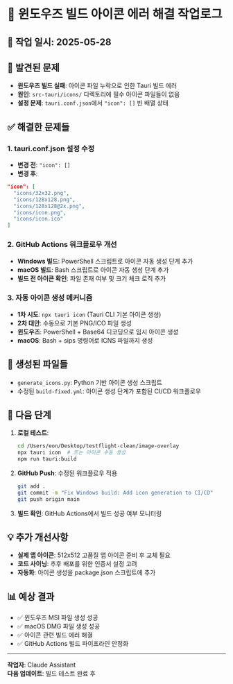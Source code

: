 # 🔧 윈도우즈 빌드 아이콘 에러 해결 작업로그

## 📅 작업 일시: 2025-05-28

## 🚨 발견된 문제
- **윈도우즈 빌드 실패**: 아이콘 파일 누락으로 인한 Tauri 빌드 에러
- **원인**: `src-tauri/icons/` 디렉토리에 필수 아이콘 파일들이 없음
- **설정 문제**: `tauri.conf.json`에서 `"icon": []` 빈 배열 상태

## ✅ 해결한 문제들

### 1. tauri.conf.json 설정 수정
- **변경 전**: `"icon": []`
- **변경 후**: 
```json
"icon": [
  "icons/32x32.png",
  "icons/128x128.png", 
  "icons/128x128@2x.png",
  "icons/icon.png",
  "icons/icon.ico"
]
```

### 2. GitHub Actions 워크플로우 개선
- **Windows 빌드**: PowerShell 스크립트로 아이콘 자동 생성 단계 추가
- **macOS 빌드**: Bash 스크립트로 아이콘 자동 생성 단계 추가
- **빌드 전 아이콘 확인**: 파일 존재 여부 및 크기 체크 로직 추가

### 3. 자동 아이콘 생성 메커니즘
- **1차 시도**: `npx tauri icon` (Tauri CLI 기본 아이콘 생성)
- **2차 대안**: 수동으로 기본 PNG/ICO 파일 생성
- **윈도우즈**: PowerShell + Base64 디코딩으로 임시 아이콘 생성
- **macOS**: Bash + sips 명령어로 ICNS 파일까지 생성

## 📁 생성된 파일들
- `generate_icons.py`: Python 기반 아이콘 생성 스크립트
- 수정된 `build-fixed.yml`: 아이콘 생성 단계가 포함된 CI/CD 워크플로우

## 🔄 다음 단계 
1. **로컬 테스트**: 
   ```bash
   cd /Users/eon/Desktop/testflight-clean/image-overlay
   npx tauri icon  # 또는 아이콘 수동 생성
   npm run tauri:build
   ```

2. **GitHub Push**: 수정된 워크플로우 적용
   ```bash
   git add .
   git commit -m "Fix Windows build: Add icon generation to CI/CD"
   git push origin main
   ```

3. **빌드 확인**: GitHub Actions에서 빌드 성공 여부 모니터링

## 💡 추가 개선사항
- **실제 앱 아이콘**: 512x512 고품질 앱 아이콘 준비 후 교체 필요
- **코드 사이닝**: 추후 배포를 위한 인증서 설정 고려
- **자동화**: 아이콘 생성을 package.json 스크립트에 추가

## 📊 예상 결과
- ✅ 윈도우즈 MSI 파일 생성 성공
- ✅ macOS DMG 파일 생성 성공  
- ✅ 아이콘 관련 빌드 에러 해결
- ✅ GitHub Actions 빌드 파이프라인 안정화

---
**작업자**: Claude Assistant  
**다음 업데이트**: 빌드 테스트 완료 후

